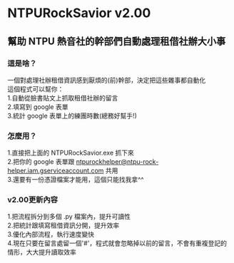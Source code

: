 # NTPURockSavior v2.00
## 幫助 NTPU 熱音社的幹部們自動處理租借社辦大小事

### 這是啥？
一個對處理社辦租借資訊感到厭煩的(前)幹部，決定把這些雜事都自動化  
這個程式可以幫你：  
1.自動從臉書貼文上抓取租借社辦的留言  
2.填寫到 google 表單  
3.統計 google 表單上的練團時數(總務好幫手!)  

### 怎麼用？
1.直接把上面的 NTPURockSavior.exe 抓下來   
2.把你的 google 表單跟 ntpurockhelper@ntpu-rock-helper.iam.gserviceaccount.com 共用   
3.還要有一份憑證檔案才能用，這個只能找我拿^^  

### v2.00更新內容
1.把流程拆分到多個 .py 檔案內，提升可讀性  
2.把統計跟填寫租借資訊分開，提升效率  
3.優化內部流程，執行速度變快  
4.現在只要在留言處留一個'#'，程式就會忽略掉以前的留言，不會有重複登記的情形，大大提升讀取效率
